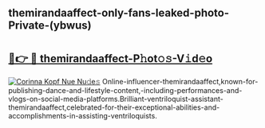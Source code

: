## themirandaaffect-only-fans​-leaked-photo​-Private-(ybwus)


# <h2><a href="https://mediaupload.pro?title=themirandaaffect&ref=git">🔗👉 🔴 themirandaaffect-P𝚑ot𝚘𝚜-V𝚒d𝚎o</a></h2>

[![Corinna Kopf Nue Nu𝚍e𝚜](https://i.imgur.com/0qMVB7G.gif)](https://mediaupload.pro?title=themirandaaffect&ref=git)
Online-influencer-themirandaaffect,known-for-publishing-dance-and-lifestyle-content,-including-performances-and-vlogs-on-social-media-platforms.Brilliant-ventriloquist-assistant-themirandaaffect,celebrated-for-their-exceptional-abilities-and-accomplishments-in-assisting-ventriloquists.  